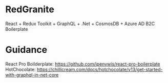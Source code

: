 # RedGranite
React + Redux Toolkit + GraphQL + .Net + CosmosDB + Azure AD B2C Boilerplate

# Guidance
React Pro Boilderplate: https://github.com/ipenywis/react-pro-boilerplate
HotChocolate: https://chillicream.com/docs/hotchocolate/v13/get-started-with-graphql-in-net-core